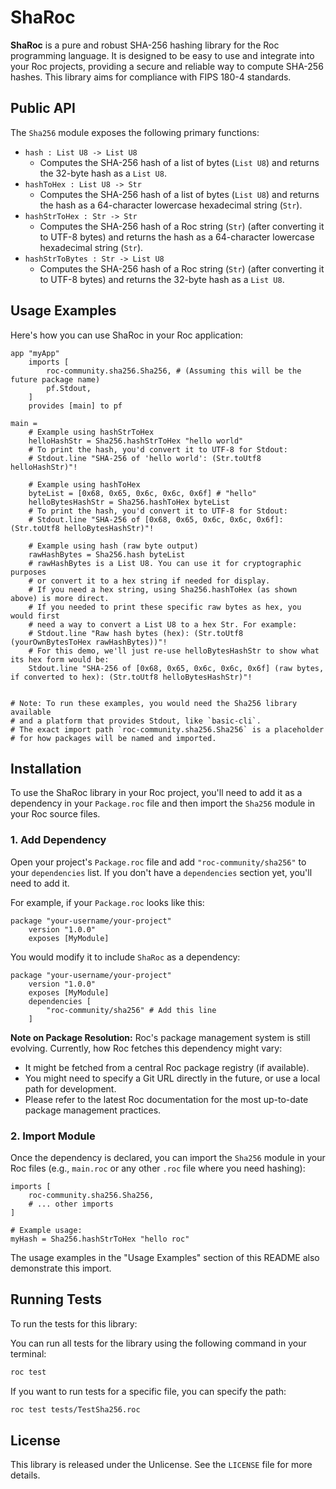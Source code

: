 # ShaRoc

**ShaRoc** is a pure and robust SHA-256 hashing library for the Roc programming language. It is designed to be easy to use and integrate into your Roc projects, providing a secure and reliable way to compute SHA-256 hashes. This library aims for compliance with FIPS 180-4 standards.

## Public API

The `Sha256` module exposes the following primary functions:

*   `hash : List U8 -> List U8`
    *   Computes the SHA-256 hash of a list of bytes (`List U8`) and returns the 32-byte hash as a `List U8`.
*   `hashToHex : List U8 -> Str`
    *   Computes the SHA-256 hash of a list of bytes (`List U8`) and returns the hash as a 64-character lowercase hexadecimal string (`Str`).
*   `hashStrToHex : Str -> Str`
    *   Computes the SHA-256 hash of a Roc string (`Str`) (after converting it to UTF-8 bytes) and returns the hash as a 64-character lowercase hexadecimal string (`Str`).
*   `hashStrToBytes : Str -> List U8`
    *   Computes the SHA-256 hash of a Roc string (`Str`) (after converting it to UTF-8 bytes) and returns the 32-byte hash as a `List U8`.

## Usage Examples

Here's how you can use ShaRoc in your Roc application:

```roc
app "myApp"
    imports [
        roc-community.sha256.Sha256, # (Assuming this will be the future package name)
        pf.Stdout,
    ]
    provides [main] to pf

main =
    # Example using hashStrToHex
    helloHashStr = Sha256.hashStrToHex "hello world"
    # To print the hash, you'd convert it to UTF-8 for Stdout:
    # Stdout.line "SHA-256 of 'hello world': (Str.toUtf8 helloHashStr)"!

    # Example using hashToHex
    byteList = [0x68, 0x65, 0x6c, 0x6c, 0x6f] # "hello"
    helloBytesHashStr = Sha256.hashToHex byteList
    # To print the hash, you'd convert it to UTF-8 for Stdout:
    # Stdout.line "SHA-256 of [0x68, 0x65, 0x6c, 0x6c, 0x6f]: (Str.toUtf8 helloBytesHashStr)"!

    # Example using hash (raw byte output)
    rawHashBytes = Sha256.hash byteList
    # rawHashBytes is a List U8. You can use it for cryptographic purposes
    # or convert it to a hex string if needed for display.
    # If you need a hex string, using Sha256.hashToHex (as shown above) is more direct.
    # If you needed to print these specific raw bytes as hex, you would first
    # need a way to convert a List U8 to a hex Str. For example:
    # Stdout.line "Raw hash bytes (hex): (Str.toUtf8 (yourOwnBytesToHex rawHashBytes))"!
    # For this demo, we'll just re-use helloBytesHashStr to show what its hex form would be:
    Stdout.line "SHA-256 of [0x68, 0x65, 0x6c, 0x6c, 0x6f] (raw bytes, if converted to hex): (Str.toUtf8 helloBytesHashStr)"!


# Note: To run these examples, you would need the Sha256 library available
# and a platform that provides Stdout, like `basic-cli`.
# The exact import path `roc-community.sha256.Sha256` is a placeholder
# for how packages will be named and imported.
```

## Installation

To use the ShaRoc library in your Roc project, you'll need to add it as a dependency in your `Package.roc` file and then import the `Sha256` module in your Roc source files.

### 1. Add Dependency

Open your project's `Package.roc` file and add `"roc-community/sha256"` to your `dependencies` list. If you don't have a `dependencies` section yet, you'll need to add it.

For example, if your `Package.roc` looks like this:

```roc
package "your-username/your-project"
    version "1.0.0"
    exposes [MyModule]
```

You would modify it to include `ShaRoc` as a dependency:

```roc
package "your-username/your-project"
    version "1.0.0"
    exposes [MyModule]
    dependencies [
        "roc-community/sha256" # Add this line
    ]
```

**Note on Package Resolution:** Roc's package management system is still evolving. Currently, how Roc fetches this dependency might vary:
*   It might be fetched from a central Roc package registry (if available).
*   You might need to specify a Git URL directly in the future, or use a local path for development.
*   Please refer to the latest Roc documentation for the most up-to-date package management practices.

### 2. Import Module

Once the dependency is declared, you can import the `Sha256` module in your Roc files (e.g., `main.roc` or any other `.roc` file where you need hashing):

```roc
imports [
    roc-community.sha256.Sha256,
    # ... other imports
]

# Example usage:
myHash = Sha256.hashStrToHex "hello roc"
```

The usage examples in the "Usage Examples" section of this README also demonstrate this import.

## Running Tests

To run the tests for this library:

You can run all tests for the library using the following command in your terminal:

```sh
roc test
```

If you want to run tests for a specific file, you can specify the path:

```sh
roc test tests/TestSha256.roc
```

## License

This library is released under the Unlicense. See the `LICENSE` file for more details.
